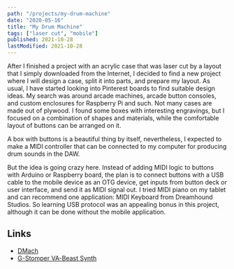 ```yaml
---
path: "/projects/my-drum-machine"
date: "2020-05-16"
title: "My Drum Machine"
tags: ["laser cut", "mobile"]
published: 2021-10-28
lastModified: 2021-10-28
---
```


After I finished a project with an acrylic case that was laser cut by a layout that I simply downloaded from the Internet, I decided to find a new project where I will design a case, split it into parts, and prepare my layout. As usual, I have started looking into Pinterest boards to find suitable design ideas. My search was around arcade machines, arcade button consoles, and custom enclosures for Raspberry Pi and such. Not many cases are made out of plywood. I found some boxes with interesting engravings, but I focused on a combination of shapes and materials, while the comfortable layout of buttons can be arranged on it.

A box with buttons is a beautiful thing by itself, nevertheless, I expected to make a MIDI controller that can be connected to my computer for producing drum sounds in the DAW. 

But the idea is going crazy here. Instead of adding MIDI logic to buttons with Arduino or Raspberry board, the plan is to connect buttons with a USB cable to the mobile device as an OTG device, get inputs from button deck or user interface, and send it as MIDI signal out. I tried MIDI piano on my tablet and can recommend one application: MIDI Keyboard from Dreamhound Studios. So learning USB protocol was an appealing bonus in this project, although it can be done without the mobile application.

## Links

- [DMach](https://github.com/simonnorberg/dmach)
- [G-Stomper VA-Beast Synth](https://play.google.com/store/apps/details?id=com.planeth.vabeastdemo&hl=en)
